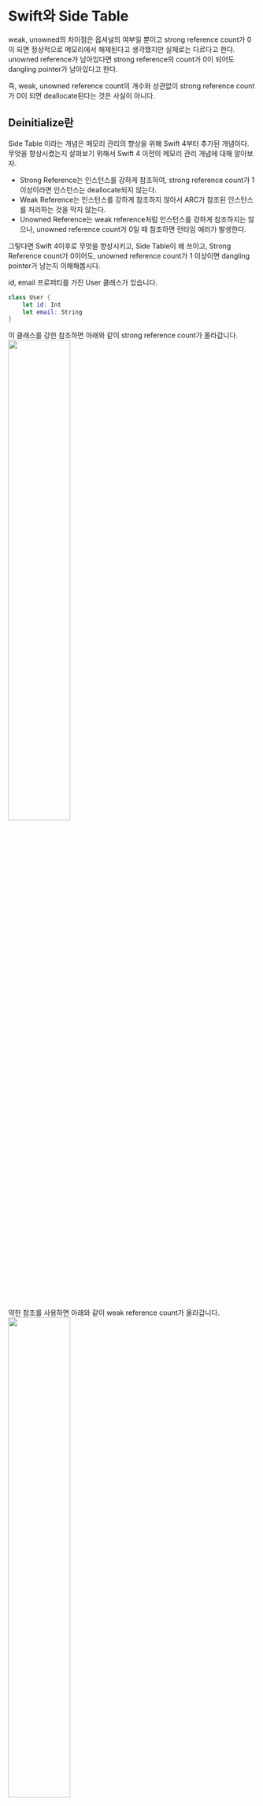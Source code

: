 # Swift와 Side Table
weak, unowned의 차이점은 옵셔널의 여부일 뿐이고 strong reference count가 0이 되면 정상적으로 메모리에서 해제된다고 생각했지만 실제로는 다르다고 한다. unowned reference가 남아있다면 strong reference의 count가 0이 되어도 dangling pointer가 남아있다고 한다.

즉, weak, unowned reference count의 개수와 상관없이 strong reference count가 0이 되면 deallocate된다는 것은 사실이 아니다.

## Deinitialize란
Side Table 이라는 개념은 메모리 관리의 향상을 위해 Swift 4부터 추가된 개념이다. 무엇을 향상시켰는지 살펴보기 위해서 Swift 4 이전의 메모리 관리 개념에 대해 알아보자.
- Strong Reference는 인스턴스를 강하게 참조하여, strong reference count가 1이상이라면 인스턴스는 deallocate되지 않는다.
- Weak Reference는 인스턴스를 강하게 참조하지 않아서 ARC가 참조된 인스턴스를 처리하는 것을 막지 않는다.
- Unowned Reference는 weak reference처럼 인스턴스를 강하게 참조하지는 않으나, unowned reference count가 0일 때 참조하면 런타임 에러가 발생한다.

그렇다면 Swift 4이후로 무엇을 향상시키고, Side Table이 왜 쓰이고, Strong Reference count가 0이어도, unowned reference count가 1 이상이면 dangling pointer가 남는지 이해해봅시다.

id, email 프로퍼티를 가진 User 클래스가 있습니다.
```swift
class User {
    let id: Int
    let email: String
}
```

이 클래스를 강한 참조하면 아래와 같이 strong reference count가 올라갑니다.
<img width="50%" src="https://user-images.githubusercontent.com/76734067/227705207-d46812b7-fa0a-46cd-896c-1023207b20aa.png">

약한 참조를 사용하면 아래와 같이 weak reference count가 올라갑니다.
<img width="50%" src="https://user-images.githubusercontent.com/76734067/227705249-bd6915a8-6f61-4995-92bd-f65116790132.png">

weak reference는 1이지만, strong reference는 0이므로 ARC에 의해서 객체가 메모리에서 삭제 됩니다. 

여기서 위의 이미지에도 적혀있듯 deinitialize라는 단어에 주목해야합니다. 객체가 deinitialize 되었다는 것이 객체를 저장 해둔 메모리가 deallocate 되었다는 의미가 아니라는 것입니다.
사용되지도 않고 메모리에만 남아 있는 좀비 객체가 되는 것입니다. 

그렇다면 이 좀비객체는 언제 해제될까? weak reference가 로드되면 좀비 객체가 있는지 런타임에 체크하게 되고, 만약 있다면 weak reference 를 0으로 만들고 그 때 객체의 메모리가 deallocate되게 됩니다. weak reference가 한번 참조하고 나서야 사라진다는 의미입니다. 

결국 strong reference count가 0이 되어 deinitialize 됐을 지라도, memory deallocation은 일어나지 않고, 이런 좀비객체가 꽤 오랫동안 살아남을 수 있다는 문제가 있었습니다.


## Side Table
그래서 Side Table은 무엇일까? `Side Table은 객체의 추가적인 정보를 저장하기 위해 분리된 메모리`이다.
처음부터 Side Table이 존재하지 않고 그 자체가 optional 이였다가 weak reference에 의해 참조되면 생성된다.

<img width="50%" src="https://user-images.githubusercontent.com/35067611/128985891-addf923f-43cb-4049-94fa-67f7c52d1ede.png">

위 이미지를 보면 strong, unowned reference는 객체 자체를 참조하고 있으나 weak reference는 side table을 참조하고 있는 것을 볼 수 있습니다.
메모리 관리의 향상을 위해서 위와 같이 처리하고 여기서 weak, unowned의 차이점을 알 수 있습니다.
> weak는 객체의 side table을 참조하고, unowned는 객체 자체를 참조한다.

<img width="50%" src="https://user-images.githubusercontent.com/35067611/128985897-9e988be4-99a3-4834-a514-bee406fb58b1.png">

Swift 4부터 weak reference는 side table을 참조하기 때문에 strong reference count가 0이 되면 weak reference count와 상관없이 deinitialize와 deallocate가 둘다 일어난다.

# 정리
- Swift 4이전, strong reference count가 0이 되어도 객체는 deinitialize 될 뿐, 메모리에서 deallocate 된 것이 아니다.
- deallocate 되지 않은 객체는 좀비 객체가 되고, weak reference가 참조하고 나서야 사라질 수 있어 좀비객체가 꽤 오랫동안 살아남을 수 있다는 문제가 있었다.
- Swift 4이후로, strong, unowned reference는 객체 자체를 참조하고 weak reference는 side table을 참조한다. 
- 따라서 strong reference count가 0에 도달하면 weak reference count와 상관없이 deinitialize와 deallocate가 둘다 일어난다.

# Reference
- [Discover Side Tables - Weak Reference Management Concept in Swift](https://maximeremenko.com/swift-arc-weak-references)
- [Friday Q&A 2017-09-22: Swift 4 Weak References](https://www.mikeash.com/pyblog/friday-qa-2017-09-22-swift-4-weak-references.html)